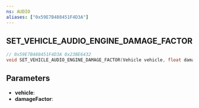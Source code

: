 ```yaml
---
ns: AUDIO
aliases: ["0x59E7B488451F4D3A"]
---
```

## SET_VEHICLE_AUDIO_ENGINE_DAMAGE_FACTOR

```c
// 0x59E7B488451F4D3A 0x23BE6432
void SET_VEHICLE_AUDIO_ENGINE_DAMAGE_FACTOR(Vehicle vehicle, float damageFactor);
```


## Parameters
* **vehicle**: 
* **damageFactor**: 

